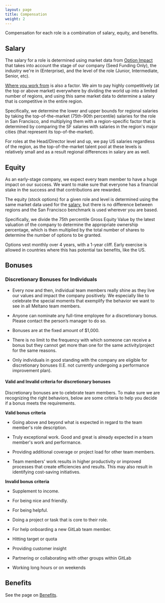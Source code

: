 ```yaml
---
layout: page
title: Compensation
weight: 2
---
```


Compensation for each role is a combination of salary, equity, and benefits.

## Salary

The salary for a role is determined using market data from [Option Impact](https://www.optionimpact.com/) that takes into account the stage of our company (Seed Funding Only), the industry we're in (Enterprise), and the level of the role (Junior, Intermediate, Senior, etc).

[Where you work from](/company/all-remote#where-we-hire) is also a factor.
We aim to pay highly competitively (at the top or above market) everywhere by
dividing the world up into a limited number of regions,
and using this same market data to determine a salary that is competitive in the entire region.

Specifically, we determine the lower and upper bounds for regional salaries by
taking the top-of-the-market (75th-90th percentile) salaries for the role in San Francisco, and
multiplying them with a region-specific factor that is determined by comparing the SF salaries with salaries in the region's major cities (that represent its top-of-the-market).

For roles at the Head/Director level and up, we pay US salaries regardless of the region,
as the top-of-the-market talent pool at these levels is relatively small and as a result regional differences in salary are as well.

## Equity

As an early-stage company, we expect every team member to have a huge impact on our success. We want to make sure that everyone has a financial stake in the success and that contributions are rewarded.

The equity (stock options) for a given role and level is determined using the same market data used for the [salary](#salary), but there is no difference between regions and the San Francisco benchmark is used wherever you are based.

Specifically, we divide the 75th percentile Gross Equity Value by the latest valuation of the company to determine the appropriate ownership percentage, which is then multiplied by the total number of shares to determine the number of options to be granted.

Options vest monthly over 4 years, with a 1-year cliff. Early exercise is allowed in countries where this has potential tax benefits, like the US.

## Bonuses

### Discretionary Bonuses for Individuals
 - Every now and then, individual team members really shine as they live
   our values and impact the company positively. We especially like to
   celebrate the special moments that exemplify the behavior we want to
   see in all Meltano team members.
   
 - Anyone can nominate any full-time employee for a discretionary bonus.
   Please contact the person’s manager to do so.
 - Bonuses are at the fixed amount of $1,000.
 - There is no limit to the frequency with which someone can receive a
   bonus but they cannot get more than one for the same activity/project for the same reasons.
 - Only individuals in good standing with the company are eligible for discretionary bonuses (I.E. not currently undergoing a performance improvement plan).
    

#### Valid and Invalid criteria for discretionary bonuses

Discretionary bonuses are to celebrate team members. To make sure we are recognizing the right behaviors, below are some criteria to help you decide if a bonus meets the requirements.

**Valid bonus criteria**

-   Going above and beyond what is expected in regard to the team member's role description.
    
-   Truly exceptional work. Good and great is already expected in a team member's work and performance.
    
-   Providing additional coverage or project load for other team members.
    
-   Team members' work results in higher productivity or improved processes that create efficiencies and results. This may also result in identifying cost-saving initiatives.
    

**Invalid bonus criteria**

-   Supplement to income.
    
-   For being nice and friendly.
    
-   For being helpful.
    
-   Doing a project or task that is core to their role.
    
-   For help onboarding a new GitLab team member.
    
-   Hitting target or quota
    
-   Providing customer insight
    
-   Partnering or collaborating with other groups within GitLab
    
-   Working long hours or on weekends

## Benefits

See the page on [Benefits](benefits).
